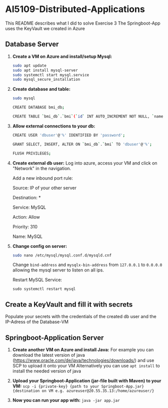 # AI5109-Distributed-Applications

This README describes what I did to solve Exercise 3
The Springboot-App uses the KeyVault we created in Azure

## Database Server

1. **Create a VM on Azure and install/setup Mysql:**
   ```bash
   sudo apt update
   sudo apt install mysql-server
   sudo systemctl start mysql.service
   sudo mysql_secure_installation
   ```

2. **Create database and table:**
   ```bash
   sudo mysql

   CREATE DATABASE bmi_db;

   CREATE TABLE `bmi_db`.`bmi`(`id` INT AUTO_INCREMENT NOT NULL, `name` VARCHAR(45) NOT NULL, `weight` DOUBLE NOT NULL, `height` DOUBLE NOT NULL, `bmi` DOUBLE NULL, PRIMARY KEY (`id`));
   ```

3. **Allow external connections to your db:**
   ```bash
   CREATE USER 'dbuser'@'%' IDENTIFIED BY 'password';

   GRANT SELECT, INSERT, ALTER ON `bmi_db`.`bmi` TO 'dbuser'@'%';

   FLUSH PRIVILEGES;
   ```

4. **Create external db user:**
   Log into azure, access your VM and click on "Network" in the navigation.

   Add a new inbound port rule:

   Source: IP of your other server

   Destination: *

   Service: MySQL

   Action: Allow

   Priority: 310

   Name: MySQL   

5. **Change config on server:**
   ```bash 
   sudo nano /etc/mysql/mysql.conf.d/mysqld.cnf 
   ```
   Change `bind-address` and `mysqlx-bin-address` from `127.0.0.1` to `0.0.0.0` allowing the mysql server to listen on all ips.

   Restart MySQL Service:

   `sudo systemctl restart mysql`

## Create a KeyVault and fill it with secrets

Populate your secrets with the credentials of the created db user and the IP-Adress of the Database-VM

## Springboot-Application Server

1. **Create another VM on Azure and install Java:**
   For example you can download the latest version of java (https://www.oracle.com/de/java/technologies/downloads/) and use SCP to upload it onto your VM
   Alternatively you can use `apt install` to install the needed version of java

2. **Upload your Springboot-Application (jar-file built with Maven) to your VM:**
   `scp -i {private-key} {path to your Springboot-App.jar} {destination on VM e.g. azureuser@20.55.35.13:/home/azureuser/}`

3. **Now you can run your app with:**
   `java -jar app.jar`